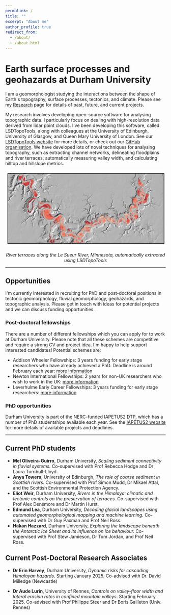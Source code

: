 ```yaml
---
permalink: /
title: ""
excerpt: "About me"
author_profile: true
redirect_from:
  - /about/
  - /about.html
---
```


# Earth surface processes and geohazards at Durham University

I am a geomorphologist studying the interactions between the shape of Earth's topography, surface processes, tectonics, and climate.  Please see my [Research](/research/index.html) page for details of past, future, and current projects.

My research involves developing open-source software for analysing topographic data. I particularly focus on dealing with high-resolution data derived from lidar point clouds.  I’ve been developing this software, called LSDTopoTools, along with colleagues at the University of Edinburgh,  University of Glasgow, and Queen Mary University of London. See our [LSDTopoTools website](lsdtopotools.github.io) for more details, or check out our [GitHub organisation](https://github.com/LSDtopotools). We have developed lots of novel techniques for analysing topography, such as extracting channel networks, delineating floodplains and river terraces, automatically measuring valley width, and calculating hilltop and hillslope metrics.

<img src="/images/le_sueur_terraces.png" alt="le sueur" width="1000"/>

<p align ="center">
<i>River terraces along the Le Sueur River, Minnesota, automatically extracted using LSDTopoTools</i>
</p>

---
## Opportunities

I'm currently interested in recruiting for PhD and post-doctoral positions in tectonic geomorphology, fluvial geomorphology, geohazards, and topographic analysis. Please get in touch with ideas for potential projects and we can discuss funding opportunities.


### Post-doctoral fellowships

There are a number of different fellowships which you can apply for to work at Durham University. Please note that all these schemes are competitive and require a strong CV and project idea. I'm happy to help support interested candidates! Potential schemes are:

* Addison Wheeler Fellowships: 3 years funding for early stage researchers who have already achieved a PhD. Deadline is around February each year: [more information](https://www.dur.ac.uk/ias/addisonwheelerfellowships/)
* Newton International Fellowships: 2 years for non-UK researchers who wish to work in the UK: [more information](https://royalsociety.org/grants-schemes-awards/grants/newton-international/)
* Leverhulme Early Career Fellowships: 3 years funding for early stage researchers: [more information](https://www.leverhulme.ac.uk/early-career-fellowships)

### PhD opportunities

Durham University is part of the NERC-funded IAPETUS2 DTP, which has a number of PhD studentships available each year. See the [IAPETUS2 website](http://www.iapetus.ac.uk) for more details of available projects and deadlines.

---
## Current PhD students

* **Mel Oliveira-Guirro**, Durham University, _Scaling sediment connectivity in fluvial systems._ Co-supervised with Prof Rebecca Hodge and Dr Laura Turnbull-Lloyd.
* **Anya Towers**, University of Edinburgh, _The role of coarse sediment in Scottish rivers._ Co-supervised with Prof Simon Mudd, Dr Mikael Attal, and the Scottish Environmental Protection Agency.
* **Eliot Weir**, Durham University, _Rivers in the Himalaya: climatic and tectonic controls on the preservation of  terraces._ Co-supervised with Prof Alex Densmore and Dr Martin Hurst.
* **Edmund Lea**, Durham University, _Decoding glacial landscapes using automated geomorphological mapping and machine learning._ Co-supervised with Dr Guy Paxman and Prof Neil Ross. 
* **Hakan Hazzard**, Durham University, _Exploring the landscape beneath the Antarctic Ice Sheet and its influence on ice behaviour._ Co-supervised with Prof Stew Jamieson, Dr Tom Jordan, and Prof Neil Ross.

## Current Post-Doctoral Research Associates


* **Dr Erin Harvey**, Durham University, _Dynamic risks for cascading Himalayan hazards_. Starting January 2025. Co-advised with Dr. David Milledge (Newcastle)

* **Dr Aude Lurin**, University of Rennes, _Controls on valley-floor width and lateral erosion rates in confined mountain valleys_. Starting February 2025. Co-advised with Prof Philippe Steer and Dr Boris Gailleton (Univ. Rennes)